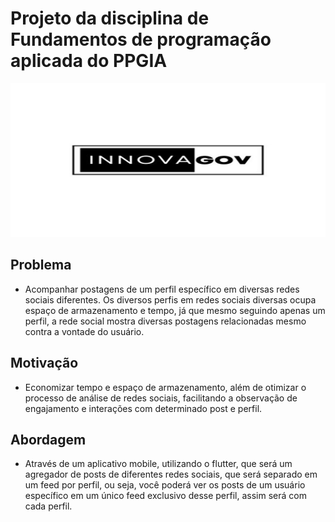 # Projeto da disciplina de Fundamentos de programação aplicada do PPGIA

![Header](https://github.com/sidneyfranca/Innovagov/blob/main/Innovagov2.jpg)

## Problema

 - Acompanhar postagens de um perfil específico em diversas redes sociais diferentes. Os diversos perfis em redes sociais diversas ocupa espaço de armazenamento e tempo, já que mesmo seguindo apenas um perfil, a rede social mostra diversas postagens relacionadas mesmo contra a vontade do usuário.

## Motivação

- Economizar tempo e espaço de armazenamento, além de otimizar o processo de análise de redes sociais, facilitando a observação de engajamento e interações com determinado post e perfil.

## Abordagem

- Através de um aplicativo mobile, utilizando o flutter, que será um agregador de posts de diferentes redes sociais, que será separado em um feed por perfil, ou seja, você poderá ver os posts de um usuário específico em um único feed exclusivo desse perfil, assim será com cada perfil.


